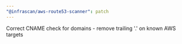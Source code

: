 ```yaml
---
"@infrascan/aws-route53-scanner": patch
---
```


Correct CNAME check for domains - remove trailing '.' on known AWS targets
